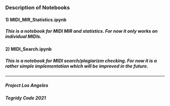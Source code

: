 ### Description of Notebooks

#### 1) MIDI_MIR_Statistics.ipynb
##### This is a notebook for MIDI MIR and statistics. For now it only works on individual MIDIs.

#### 2) MIDI_Search.ipynb
##### This is a notebook for MIDI search/plagiarizm checking. For now it is a rather simple implementation which will be improved in the future.

***

##### Project Los Angeles

##### Tegridy Code 2021
